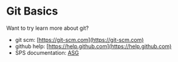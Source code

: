 # Git Basics 

Want to try learn more about git? 

* git scm: [https://git-scm.com](https://git-scm.com)
* github help: [https://help.github.com](https://help.github.com)
* SPS documentation: [ASG](https://spscommerce.atlassian.net/wiki/display/ASG/SPS+CodeFlow)

